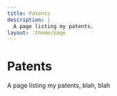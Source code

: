 ```yaml
---
title: Patents
description: |
  A page listing my patents.
layout: :theme/page
---
```


# Patents

A page listing my patents, blah, blah